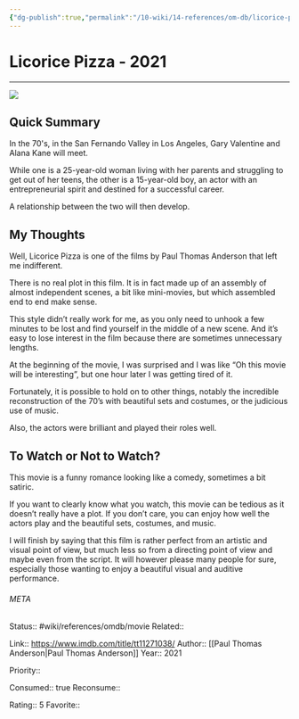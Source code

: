 ```yaml
---
{"dg-publish":true,"permalink":"/10-wiki/14-references/om-db/licorice-pizza-2021/","title":"Licorice Pizza","tags":["mediaDB/tv/movie"]}
---
```



# Licorice Pizza - 2021
---
![](https://m.media-amazon.com/images/M/MV5BYjkwMzIxYzMtOTVkMS00NDQxLThkMjItNzgxN2RiNjdlNTliXkEyXkFqcGdeQXVyODE5NzE3OTE@._V1_SX300.jpg)

## Quick Summary

In the 70's, in the San Fernando Valley in Los Angeles, Gary Valentine and Alana Kane will meet.

While one is a 25-year-old woman living with her parents and struggling to get out of her teens, the other is a 15-year-old boy, an actor with an entrepreneurial spirit and destined for a successful career.

A relationship between the two will then develop.

## My Thoughts

Well, Licorice Pizza is one of the films by Paul Thomas Anderson that left me indifferent.

There is no real plot in this film. It is in fact made up of an assembly of almost independent scenes, a bit like mini-movies, but which assembled end to end make sense.

This style didn’t really work for me, as you only need to unhook a few minutes to be lost and find yourself in the middle of a new scene. And it’s easy to lose interest in the film because there are sometimes unnecessary lengths.

At the beginning of the movie, I was surprised and I was like “Oh this movie will be interesting”, but one hour later I was getting tired of it.

Fortunately, it is possible to hold on to other things, notably the incredible reconstruction of the 70’s with beautiful sets and costumes, or the judicious use of music.

Also, the actors were brilliant and played their roles well.

## To Watch or Not to Watch?

This movie is a funny romance looking like a comedy, sometimes a bit satiric.

If you want to clearly know what you watch, this movie can be tedious as it doesn’t really have a plot. If you don’t care, you can enjoy how well the actors play and the beautiful sets, costumes, and music.

I will finish by saying that this film is rather perfect from an artistic and visual point of view, but much less so from a directing point of view and maybe even from the script. It will however please many people for sure, especially those wanting to enjoy a beautiful visual and auditive performance.



###### META
Status:: #wiki/references/omdb/movie
Related:: 

Link:: https://www.imdb.com/title/tt11271038/
Author:: [[Paul Thomas Anderson\|Paul Thomas Anderson]]
Year:: 2021

Priority:: 

Consumed:: true
Reconsume:: 

Rating:: 5
Favorite:: 
